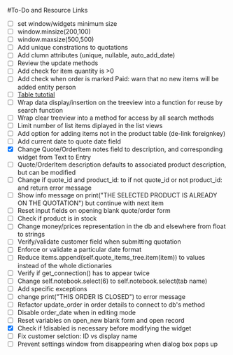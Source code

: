 #To-Do and Resource Links

- [ ] set window/widgets minimum size
- [ ] window.minsize(200,100)
- [ ] window.maxsize(500,500)
- [ ] Add unique constrations to quotations
- [ ] Add clumn attributes (unique, nullable, auto_add_date)
- [ ] Review the update methods
- [ ] Add check for item quantity is >0
- [ ] Add check when order is marked Paid: warn that no new items will be added
entity person
- [ ] [Table tutotial](https://pythonguides.com/python-tkinter-table-tutorial/)
- [ ] Wrap data display/insertion on the treeview into a function for reuse by search function
- [ ] Wrap clear treeview into a method for access by all search methods
- [ ] Limit number of list items diplayed in the list views
- [ ] Add option for adding items not in the product table (de-link foreignkey)
- [ ] Add current date to quote date field
- [x] Change Quote/OrderItem notes field to description, and corresponding widget from Text to Entry
- [ ] Quote/OrderItem description defaults to associated product description, but can be modified
- [ ] Change if quote_id and product_id: to if not quote_id or not product_id: and return error message
- [ ] Show info message on print("THE SELECTED PRODUCT IS ALREADY ON THE QUOTATION") but continue with next item
- [ ] Reset input fields on opening blank quote/order form
- [ ] Check if product is in stock 
- [ ] Change money/prices representation in the db and elsewhere from float to strings
- [ ] Verify/validate customer field when submitting quotation
- [ ] Enforce or validate a particular date format
- [ ] Reduce items.append(self.quote_items_tree.item(item)) to values instead of the whole dictionaries
- [ ] Verify if get_connection() has to appear twice
- [ ] Change self.notebook.select(6) to self.notebook.select(tab name)
- [ ] Add specific exceptions
- [ ] change print("THIS ORDER IS CLOSED") to error message
- [ ] Refactor update_order in order details to connect to db's method
- [ ] Disable order_date when in editing mode
- [ ] Reset variables on open_new blank form and open record
- [x] Check if !disabled is necessary before modifying the widget
- [ ] Fix customer selction: ID vs display name
- [ ] Prevent settings window from disappearing when dialog box pops up